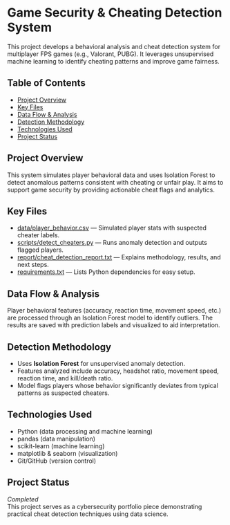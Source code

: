# Game Security & Cheating Detection System

This project develops a behavioral analysis and cheat detection system for multiplayer FPS games (e.g., Valorant, PUBG). It leverages unsupervised machine learning to identify cheating patterns and improve game fairness.

## Table of Contents

- [Project Overview](#project-overview)
- [Key Files](#key-files)
- [Data Flow & Analysis](#data-flow--analysis)
- [Detection Methodology](#detection-methodology)
- [Technologies Used](#technologies-used)
- [Project Status](#project-status)

## Project Overview

This system simulates player behavioral data and uses Isolation Forest to detect anomalous patterns consistent with cheating or unfair play. It aims to support game security by providing actionable cheat flags and analytics.

## Key Files

- [data/player_behavior.csv](https://github.com/Adersh-hari/Game-Security-Cheating-Detection-System-/blob/main/detect_cheaters.py) — Simulated player stats with suspected cheater labels.
- [scripts/detect_cheaters.py](scripts/detect_cheaters.py) — Runs anomaly detection and outputs flagged players.
- [report/cheat_detection_report.txt](report/cheat_detection_report.txt) — Explains methodology, results, and next steps.
- [requirements.txt](requirements.txt) — Lists Python dependencies for easy setup.

## Data Flow & Analysis

Player behavioral features (accuracy, reaction time, movement speed, etc.) are processed through an Isolation Forest model to identify outliers. The results are saved with prediction labels and visualized to aid interpretation.

## Detection Methodology

- Uses **Isolation Forest** for unsupervised anomaly detection.
- Features analyzed include accuracy, headshot ratio, movement speed, reaction time, and kill/death ratio.
- Model flags players whose behavior significantly deviates from typical patterns as suspected cheaters.

## Technologies Used

- Python (data processing and machine learning)
- pandas (data manipulation)
- scikit-learn (machine learning)
- matplotlib & seaborn (visualization)
- Git/GitHub (version control)

## Project Status

*Completed*  
This project serves as a cybersecurity portfolio piece demonstrating practical cheat detection techniques using data science.



